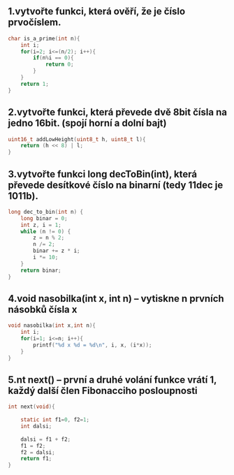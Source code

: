 ## 1.vytvořte funkci, která ověří, že je číslo prvočíslem.

```c
char is_a_prime(int n){
	int i;
	for(i=2; i<=(n/2); i++){
		if(n%i == 0){
			return 0;
		}
	}
	return 1;
}
```

## 2.vytvořte funkci, která převede dvě 8bit čísla na jedno 16bit. (spojí horní a dolní bajt)

```c
uint16_t addLowHeight(uint8_t h, uint8_t l){
	return (h << 8) | l;
}
```

## 3.vytvořte funkci long decToBin(int), která převede desítkové číslo na binarní (tedy 11dec je 1011b).

```c
long dec_to_bin(int n) {
    long binar = 0;
    int z, i = 1;
    while (n != 0) {
        z = n % 2;
        n /= 2;
        binar += z * i;
        i *= 10;
    }
    return binar;
}
```


## 4.void nasobilka(int x, int n) – vytiskne n prvních násobků čísla x

```c
void nasobilka(int x,int n){
	int i;
	for(i=1; i<=n; i++){
		printf("%d x %d = %d\n", i, x, (i*x));
	}
}
```

## 5.nt next() – první a druhé volání funkce vrátí 1, každý další člen Fibonacciho posloupnosti 

```c
int next(void){
	
	static int f1=0, f2=1;
	int dalsi;
	
	dalsi = f1 + f2;
	f1 = f2;
	f2 = dalsi;
	return f1;
}
```
